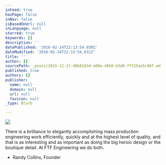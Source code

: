 ```yaml
---
inFeed: true
hasPage: false
inNav: false
isBasedOnUrl: null
inLanguage: null
starred: true
keywords: []
description: ''
datePublished: '2016-02-24T22:13:54.930Z'
dateModified: '2016-02-24T22:13:54.631Z'
title: ''
author: []
sourcePath: _posts/2015-12-17-d0b8183d-e00e-4850-b3d0-7ff25aa5c96f.md
published: true
authors: []
publisher:
  name: null
  domain: null
  url: null
  favicon: null
_type: Blurb

---
```

![](https://the-grid-user-content.s3-us-west-2.amazonaws.com/1ba59a18-b4e9-4cac-96d2-5294448f6e22.jpg)

There is a brilliance to elegantly accomplishing mass production engineering work efficiently, quickly and at the highest level of quality, and that is as interesting and as important as doing the big heroic design or the boutique detail. At FTF Engineering we do both.

- Randy Collins, Founder